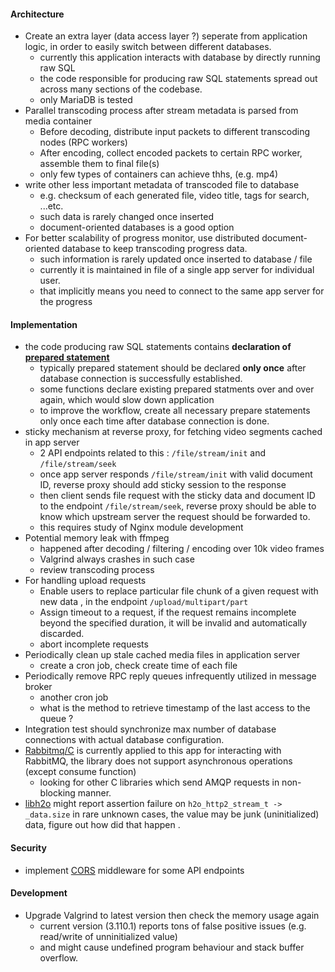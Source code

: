#### Architecture
- Create an extra layer (data access layer ?) seperate from application logic, in order to easily switch between different databases.
  - currently this application interacts with database by directly running raw SQL
  - the code responsible for producing raw SQL statements spread out across many sections of the codebase.
  - only MariaDB is tested
- Parallel transcoding process after stream metadata is parsed from media container
  - Before decoding, distribute input packets to different transcoding nodes (RPC workers)
  - After encoding, collect encoded packets to certain RPC worker, assemble them to final file(s)
  - only few types of containers can achieve thhs, (e.g. mp4)
- write other less important metadata of transcoded file to database
  - e.g. checksum of each generated file, video title, tags for search, ...etc.
  - such data is rarely changed once inserted
  - document-oriented databases is a good option
- For better scalability of progress monitor, use distributed document-oriented database to keep transcoding progress data.
  - such information is rarely updated once inserted to database / file
  - currently it is maintained in file of a single app server for individual user.
  - that implicitly means you need to connect to the same app server for the progress

#### Implementation
- the code producing raw SQL statements contains **declaration of [prepared statement](https://stackoverflow.com/a/4614159/9853105)**
  - typically prepared statement should be declared **only once** after database connection is successfully established.
  - some functions declare existing prepared statments over and over again, which would slow down application
  - to improve the workflow, create all necessary prepare statements only once each time  after database connection is done.
- sticky mechanism at reverse proxy, for fetching video segments cached in app server
  - 2 API endpoints related to this : `/file/stream/init` and `/file/stream/seek`
  - once app server responds `/file/stream/init` with valid document ID, reverse proxy should add sticky session to the response
  - then client sends file request with the sticky data and document ID to the endpoint `/file/stream/seek`, reverse proxy should be able to know which upstream server the request should be forwarded to.
  - this requires study of Nginx module development
- Potential memory leak with ffmpeg
  - happened after decoding / filtering / encoding over 10k video frames
  - Valgrind always crashes in such case
  - review transcoding process
- For handling upload requests
  - Enable users to replace particular file chunk of a given request with new data , in the endpoint `/upload/multipart/part`
  - Assign timeout to a request, if the request remains incomplete beyond the specified duration, it will be invalid and automatically discarded.
  - abort incomplete requests
- Periodically clean up stale cached media files in application server
  - create a cron job, check create time of each file
- Periodically remove RPC reply queues infrequently utilized in message broker
  - another cron job
  - what is the method to retrieve timestamp of the last access to the queue ?
- Integration test should synchronize max number of database connections with actual database configuration.
- [Rabbitmq/C](https://github.com/rabbitmq/rabbitmq-c) is currently applied to this app for interacting with RabbitMQ, the library does not support asynchronous operations (except consume function)
  - looking for other C libraries which send AMQP requests in non-blocking manner.
- [libh2o](https://github.com/h2o/h2o) might report assertion failure on `h2o_http2_stream_t -> _data.size` in rare unknown cases, the value may be junk (uninitialized) data, figure out how did that happen .

#### Security
- implement [CORS](https://security.stackexchange.com/q/108835/214639) middleware for some API endpoints

#### Development
- Upgrade Valgrind to latest version then check the memory usage again
  - current version (3.110.1) reports tons of false positive issues (e.g. read/write of unninitialized value)
  - and might cause undefined program behaviour and stack buffer overflow.

